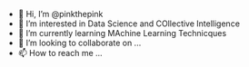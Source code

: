 - 👋 Hi, I’m @pinkthepink
- 👀 I’m interested in Data Science and COllective Intelligence
- 🌱 I’m currently learning MAchine Learning Technicques
- 💞️ I’m looking to collaborate on ...
- 📫 How to reach me ...

<!---
pinkthepink/pinkthepink is a ✨ special ✨ repository because its `README.md` (this file) appears on your GitHub profile.
You can click the Preview link to take a look at your changes.
--->
